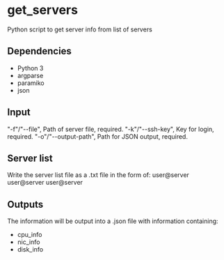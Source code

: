 # get_servers
Python script to get server info from list of servers

## Dependencies
- Python 3
- argparse
- paramiko
- json

## Input
"-f"/"--file", Path of server file, required.
"-k"/"--ssh-key", Key for login, required.
"-o"/"--output-path", Path for JSON output, required.

## Server list
Write the server list file as a .txt file in the form of:
user@server
user@server
user@server

## Outputs
The information will be output into a .json file with information containing:
- cpu_info
- nic_info
- disk_info
